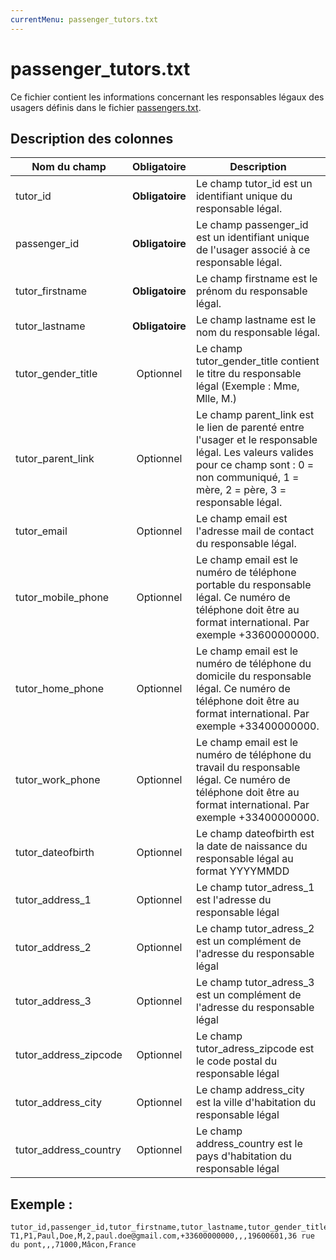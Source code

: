 ```yaml
---
currentMenu: passenger_tutors.txt
---
```


# passenger_tutors.txt

Ce fichier contient les informations concernant les responsables légaux des usagers définis dans le fichier [passengers.txt](passengers.txt.html).

## Description des colonnes

| Nom du champ      |  Obligatoire    |  Description |
|-----------------------|:-----------:|----------|
| tutor_id          |  **Obligatoire**   | Le champ tutor_id est un identifiant unique du responsable légal. |
| passenger_id          |  **Obligatoire**   | Le champ passenger_id est un identifiant unique de l'usager associé à ce responsable légal. |
| tutor_firstname       |  **Obligatoire**   | Le champ firstname est le prénom du responsable légal. |
| tutor_lastname        |  **Obligatoire**   | Le champ lastname est le nom du responsable légal. |
| tutor_gender_title    |  Optionnel   | Le champ tutor_gender_title contient le titre du responsable légal (Exemple : Mme, Mlle, M.)|
| tutor_parent_link     |  Optionnel   | Le champ parent_link est le lien de parenté entre l'usager et le responsable légal. Les valeurs valides pour ce champ sont  :  0 = non communiqué, 1 = mère, 2 = père, 3 = responsable légal.|
| tutor_email           |  Optionnel   | Le champ email est l'adresse mail de contact du responsable légal.|
| tutor_mobile_phone    |  Optionnel   | Le champ email est le numéro de téléphone portable du responsable légal. Ce numéro de téléphone doit être au format international. Par exemple +33600000000.|
| tutor_home_phone      |  Optionnel   | Le champ email est le numéro de téléphone du domicile du responsable légal. Ce numéro de téléphone doit être au format international. Par exemple +33400000000.|
| tutor_work_phone      |  Optionnel   | Le champ email est le numéro de téléphone du travail du responsable légal. Ce numéro de téléphone doit être au format international. Par exemple +33400000000.|
| tutor_dateofbirth     |  Optionnel   | Le champ dateofbirth est la date de naissance du responsable légal au format YYYYMMDD|
| tutor_address_1       |  Optionnel   | Le champ tutor_adress_1 est l'adresse du responsable légal|
| tutor_address_2       |  Optionnel   | Le champ tutor_adress_2 est un complément de l'adresse du responsable légal|
| tutor_address_3       |  Optionnel   | Le champ tutor_adress_3 est un complément de l'adresse du responsable légal |
| tutor_address_zipcode |  Optionnel   | Le champ tutor_adress_zipcode est le code postal du responsable légal |
| tutor_address_city    |  Optionnel   | Le champ address_city est la ville d'habitation du responsable légal |
| tutor_address_country |  Optionnel   | Le champ address_country est le pays d'habitation du responsable légal |

## Exemple :
```
tutor_id,passenger_id,tutor_firstname,tutor_lastname,tutor_gender_title,tutor_parent_link,tutor_email,tutor_mobile_phone,tutor_home_phone,tutor_work_phone,tutor_dateofbirth,tutor_address_1,tutor_address_2,tutor_address_3,tutor_address_zipcode,tutor_address_city,tutor_address_country
T1,P1,Paul,Doe,M,2,paul.doe@gmail.com,+33600000000,,,19600601,36 rue du pont,,,71000,Mâcon,France
```
